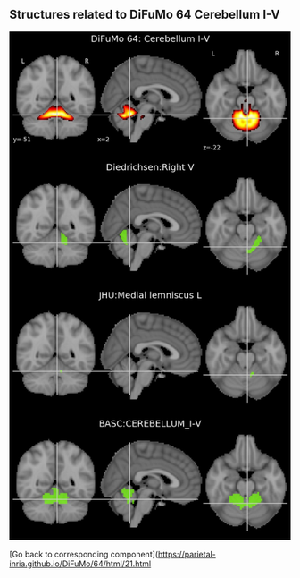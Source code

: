 


## Structures related to DiFuMo 64 Cerebellum I-V

![21](21.jpg "Structures related to DiFuMo 64 Cerebellum I-V")

[Go back to corresponding component](https://parietal-inria.github.io/DiFuMo/64/html/21.html